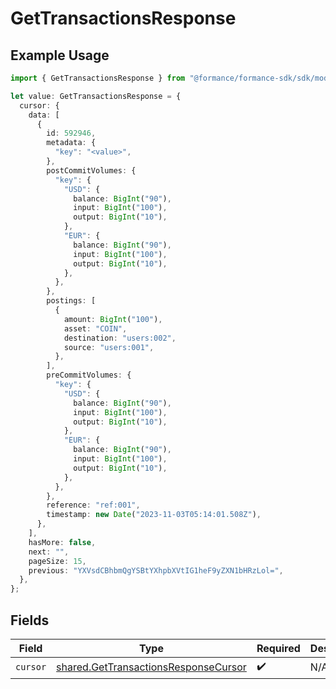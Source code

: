# GetTransactionsResponse

## Example Usage

```typescript
import { GetTransactionsResponse } from "@formance/formance-sdk/sdk/models/shared";

let value: GetTransactionsResponse = {
  cursor: {
    data: [
      {
        id: 592946,
        metadata: {
          "key": "<value>",
        },
        postCommitVolumes: {
          "key": {
            "USD": {
              balance: BigInt("90"),
              input: BigInt("100"),
              output: BigInt("10"),
            },
            "EUR": {
              balance: BigInt("90"),
              input: BigInt("100"),
              output: BigInt("10"),
            },
          },
        },
        postings: [
          {
            amount: BigInt("100"),
            asset: "COIN",
            destination: "users:002",
            source: "users:001",
          },
        ],
        preCommitVolumes: {
          "key": {
            "USD": {
              balance: BigInt("90"),
              input: BigInt("100"),
              output: BigInt("10"),
            },
            "EUR": {
              balance: BigInt("90"),
              input: BigInt("100"),
              output: BigInt("10"),
            },
          },
        },
        reference: "ref:001",
        timestamp: new Date("2023-11-03T05:14:01.508Z"),
      },
    ],
    hasMore: false,
    next: "",
    pageSize: 15,
    previous: "YXVsdCBhbmQgYSBtYXhpbXVtIG1heF9yZXN1bHRzLol=",
  },
};
```

## Fields

| Field                                                                                               | Type                                                                                                | Required                                                                                            | Description                                                                                         |
| --------------------------------------------------------------------------------------------------- | --------------------------------------------------------------------------------------------------- | --------------------------------------------------------------------------------------------------- | --------------------------------------------------------------------------------------------------- |
| `cursor`                                                                                            | [shared.GetTransactionsResponseCursor](../../../sdk/models/shared/gettransactionsresponsecursor.md) | :heavy_check_mark:                                                                                  | N/A                                                                                                 |